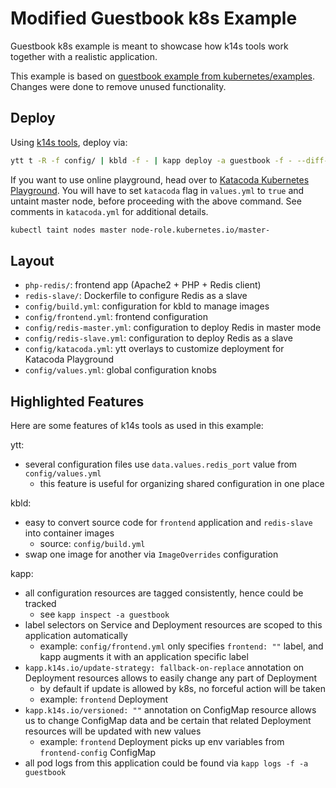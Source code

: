# Modified Guestbook k8s Example

Guestbook k8s example is meant to showcase how k14s tools work together with a realistic application.

This example is based on [guestbook example from kubernetes/examples](https://github.com/kubernetes/examples/blob/d94a4484e1f73a277df25b13153f54cc60773eb5/guestbook/all-in-one/guestbook-all-in-one.yaml). Changes were done to remove unused functionality.

## Deploy

Using [k14s tools](https://github.com/k14s), deploy via:

```bash
ytt t -R -f config/ | kbld -f - | kapp deploy -a guestbook -f - --diff-changes -y
```

If you want to use online playground, head over to [Katacoda Kubernetes Playground](https://www.katacoda.com/courses/kubernetes/playground). You will have to set `katacoda` flag in `values.yml` to `true` and untaint master node, before proceeding with the above command. See comments in `katacoda.yml` for additional details.

```bash
kubectl taint nodes master node-role.kubernetes.io/master-
```

## Layout

- `php-redis/`: frontend app (Apache2 + PHP + Redis client)
- `redis-slave/`: Dockerfile to configure Redis as a slave
- `config/build.yml`: configuration for kbld to manage images
- `config/frontend.yml`: frontend configuration
- `config/redis-master.yml`: configuration to deploy Redis in master mode
- `config/redis-slave.yml`: configuration to deploy Redis as a slave
- `config/katacoda.yml`: ytt overlays to customize deployment for Katacoda Playground
- `config/values.yml`: global configuration knobs

## Highlighted Features

Here are some features of k14s tools as used in this example:

ytt:

- several configuration files use `data.values.redis_port` value from `config/values.yml`
  - this feature is useful for organizing shared configuration in one place

kbld:

- easy to convert source code for `frontend` application and `redis-slave` into container images
  - source: `config/build.yml`
- swap one image for another via `ImageOverrides` configuration

kapp:

- all configuration resources are tagged consistently, hence could be tracked
  - see `kapp inspect -a guestbook`
- label selectors on Service and Deployment resources are scoped to this application automatically
  - example: `config/frontend.yml` only specifies `frontend: ""` label, and kapp augments it with an application specific label
- `kapp.k14s.io/update-strategy: fallback-on-replace` annotation on Deployment resources allows to easily change any part of Deployment
  - by default if update is allowed by k8s, no forceful action will be taken
  - example: `frontend` Deployment
- `kapp.k14s.io/versioned: ""` annotation on ConfigMap resource allows us to change ConfigMap data and be certain that related Deployment resources will be updated with new values
  - example: `frontend` Deployment picks up env variables from `frontend-config` ConfigMap
- all pod logs from this application could be found via `kapp logs -f -a guestbook`

